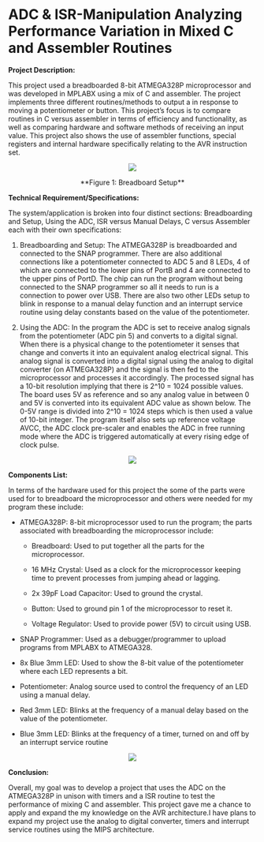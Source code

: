 # ADC & ISR-Manipulation Analyzing Performance Variation in Mixed C and Assembler Routines


**Project Description:**

This project used a breadboarded 8-bit ATMEGA328P microprocessor and was developed  in MPLABX using a mix of C and assembler. The project implements three different routines/methods to output a in response to moving a potentiometer or button. This project’s focus is to compare routines in C versus assembler in terms of efficiency and functionality, as well as comparing hardware and software methods of receiving an input value. This project also shows the use of assembler functions, special registers and internal hardware specifically relating to the AVR instruction set.

<p align="center">
  <img src="https://user-images.githubusercontent.com/89855894/152081675-e7eb40f5-6413-412e-beac-ead5a1b7dfa8.png" />
 
<p align="center"> **Figure 1: Breadboard Setup** </p>
  
</p>

**Technical Requirement/Specifications:**

The system/application is broken into four distinct sections: Breadboarding and Setup, Using the ADC, ISR versus Manual Delays, C versus Assembler each with their own specifications:
1. Breadboarding and Setup: The ATMEGA328P is breadboarded and connected to the SNAP programmer. There are also additional connections like a potentiometer connected to ADC 5 and 8 LEDs, 4 of which are connected to the lower pins of PortB and 4 are connected to the upper pins of PortD. The chip can run the program without being connected to the SNAP programmer so all it needs to run is a connection to power over USB. There are also two other LEDs setup to blink in response to a manual delay function and an interrupt service routine using delay constants based on the value of the potentiometer.

2. Using the ADC: In the program the ADC is set to receive analog signals from the potentiometer (ADC pin 5) and converts to a digital signal. When there is a physical change to the potentiometer it senses that change and converts it into an equivalent analog electrical signal. This analog signal is converted into a digital signal using the analog to digital converter (on ATMEGA328P) and the signal is then fed to the microprocessor and processes it accordingly. The processed signal has a 10-bit resolution implying that there is 2^10 = 1024 possible values. The board uses 5V as reference and so any analog value in between 0 and 5V is converted into its equivalent ADC value as shown below. The 0-5V range is divided into 2^10 = 1024 steps which is then used a value of 10-bit integer. The program itself also sets up reference voltage AVCC, the ADC clock pre-scaler and enables the ADC in free running mode where the ADC is triggered automatically at every rising edge of clock pulse.

<p align="center">
  <img src="https://user-images.githubusercontent.com/89855894/152079279-a56b77f6-1476-4471-88c3-3434f2a4749c.png" />
</p>


**Components List:**

In terms of the hardware used for this project the some of the parts were used for to breadboard the microprocessor and others were needed for my program these include:

*	ATMEGA328P: 8-bit microprocessor used to run the program; the parts associated with breadboarding the microprocessor include:

    *	Breadboard: Used to put together all the parts for the microprocessor.

    *	16 MHz Crystal: Used as a clock for the microprocessor keeping time to prevent processes from jumping ahead or lagging.

    *	2x 39pF Load Capacitor: Used to ground the crystal.

    *	Button: Used to ground pin 1 of the microprocessor to reset it.

    *	Voltage Regulator: Used to provide power (5V) to circuit using USB. 
  

*	SNAP Programmer: Used as a debugger/programmer to upload programs from MPLABX to ATMEGA328.

*	8x Blue 3mm LED: Used to show the 8-bit value of the potentiometer where each LED represents a bit.

*	Potentiometer: Analog source used to control the frequency of an LED using a manual delay.

*	Red 3mm LED: Blinks at the frequency of a manual delay based on the value of the potentiometer.

*	Blue 3mm LED: Blinks at the frequency of a timer, turned on and off by an interrupt service routine

<p align="center">
  <img src="https://user-images.githubusercontent.com/89855894/152078795-f6a04385-58cb-4487-ba04-586f83ba5a35.png" />
</p>

**Conclusion:**

Overall, my goal was to develop a project that uses the ADC on the ATMEGA328P in unison with timers and a ISR routine to test the performance of mixing C and assembler. This project gave me a chance to apply and expand the my knowledge on the AVR architecture.I have plans to expand my project use the analog to digital converter, timers and interrupt service routines using the MIPS architecture.



